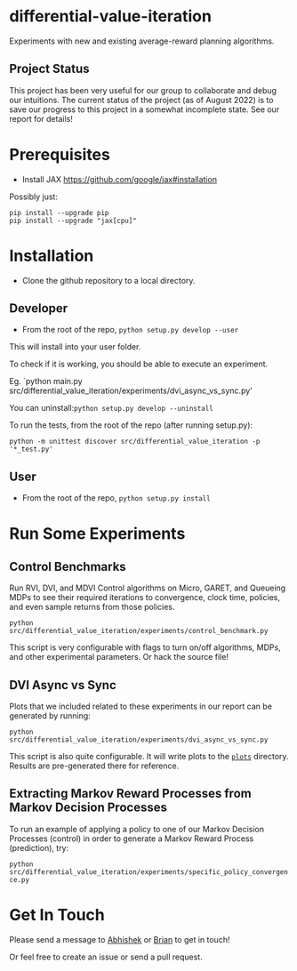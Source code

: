 # differential-value-iteration

Experiments with new and existing average-reward planning algorithms.

## Project Status

This project has been very useful for our group to collaborate and debug our
intuitions. The current status of the project (as of August 2022) is to save our
progress to this project in a somewhat incomplete state. See our report for
details!

# Prerequisites

- Install JAX https://github.com/google/jax#installation

Possibly just:

```
pip install --upgrade pip
pip install --upgrade "jax[cpu]"
```

# Installation

- Clone the github repository to a local directory.

## Developer

- From the root of the repo, `python setup.py develop --user`

This will install into your user folder.

To check if it is working, you should be able to execute an experiment.

Eg. `python main.py
src/differential_value_iteration/experiments/dvi_async_vs_sync.py'

You can uninstall:`python setup.py develop --uninstall`

To run the tests, from the root of the repo (after running setup.py):

`python -m unittest discover src/differential_value_iteration -p '*_test.py'`

## User

- From the root of the repo, `python setup.py install`

# Run Some Experiments

## Control Benchmarks

Run RVI, DVI, and MDVI Control algorithms on Micro, GARET, and Queueing MDPs to
see their required iterations to convergence, clock time, policies, and even
sample returns from those policies.

`python src/differential_value_iteration/experiments/control_benchmark.py`

This script is very configurable with flags to turn on/off algorithms, MDPs, and
other experimental parameters. Or hack the source file!

## DVI Async vs Sync

Plots that we included related to these experiments in our report can be
generated by running:

`python src/differential_value_iteration/experiments/dvi_async_vs_sync.py`

This script is also quite configurable. It will write plots to
the  [`plots`](./plots) directory. Results are pre-generated there for
reference.

## Extracting Markov Reward Processes from Markov Decision Processes

To run an example of applying a policy to one of our Markov Decision Processes
(control) in order to generate a Markov Reward Process (prediction), try:

`python src/differential_value_iteration/experiments/specific_policy_convergence.py`

# Get In Touch

Please send a message to [Abhishek](https://github.com/abhisheknaik96)
or [Brian](https://github.com/btanner) to get in touch!

Or feel free to create an issue or send a pull request.
